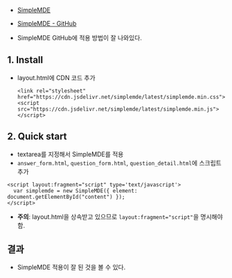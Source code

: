 <blockquote>
</blockquote>
<ul>
<li><p><a href="https://simplemde.com/">SimpleMDE</a></p>
</li>
<li><p><a href="https://github.com/sparksuite/simplemde-markdown-editor">SimpleMDE - GitHub</a></p>
</li>
<li><p>SimpleMDE GitHub에 적용 방법이 잘 나와있다.</p>
</li>
</ul>
<h2 id="1-install">1. Install</h2>
<ul>
<li>layout.html에 CDN 코드 추가<pre><code class="language-html">&lt;link rel=&quot;stylesheet&quot; href=&quot;https://cdn.jsdelivr.net/simplemde/latest/simplemde.min.css&quot;&gt;
&lt;script src=&quot;https://cdn.jsdelivr.net/simplemde/latest/simplemde.min.js&quot;&gt;&lt;/script&gt;</code></pre>
</li>
</ul>
<h2 id="2-quick-start">2. Quick start</h2>
<ul>
<li>textarea를 지정해서 SimpleMDE를 적용</li>
<li><code>answer_form.html</code>, <code>question_form.html</code>, <code>question_detail.html</code>에 스크립트 추가</li>
</ul>
<pre><code class="language-js">&lt;script layout:fragment=&quot;script&quot; type='text/javascript'&gt;
  var simplemde = new SimpleMDE({ element: document.getElementById(&quot;content&quot;) });
&lt;/script&gt;</code></pre>
<ul>
<li><strong>주의</strong>: layout.html을 상속받고 있으므로 <code>layout:fragment=&quot;script&quot;</code>을 명시해야 함.</li>
</ul>
<h2 id="결과">결과</h2>
<ul>
<li>SimpleMDE 적용이 잘 된 것을 볼 수 있다.
<img alt="" src="https://velog.velcdn.com/images/ekdeon/post/61b1df67-a69d-4065-89ed-29392f5bad51/image.png" /></li>
</ul>